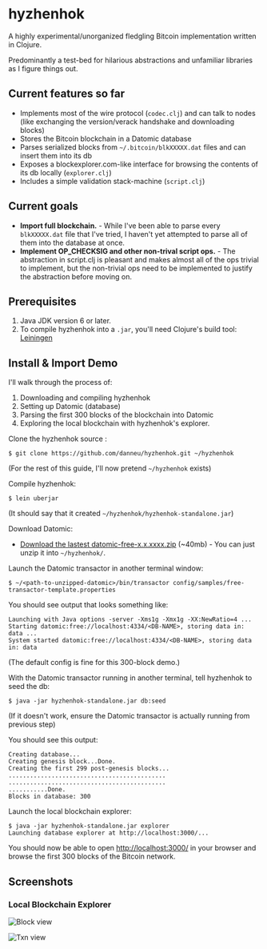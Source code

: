 # hyzhenhok

A highly experimental/unorganized fledgling Bitcoin implementation written in Clojure.

Predominantly a test-bed for hilarious abstractions and unfamiliar libraries as I figure things out.

## Current features so far

- Implements most of the wire protocol (`codec.clj`) and can talk to nodes (like exchanging the version/verack handshake and downloading blocks)
- Stores the Bitcoin blockchain in a Datomic database
- Parses serialized blocks from `~/.bitcoin/blkXXXXX.dat` files and can insert them into its db
- Exposes a blockexplorer.com-like interface for browsing the contents of its db locally (`explorer.clj`)
- Includes a simple validation stack-machine (`script.clj`)

## Current goals

- **Import full blockchain.** - While I've been able to parse every `blkXXXXX.dat` file that I've tried, I haven't yet attempted to parse all of them into the database at once.
- **Implement OP_CHECKSIG and other non-trival script ops.** - The abstraction in script.clj is pleasant and makes almost all of the ops trivial to implement, but the non-trivial ops need to be implemented to justify the abstraction before moving on.

## Prerequisites

1. Java JDK version 6 or later.
2. To compile hyzhenhok into a `.jar`, you'll need Clojure's build tool: [Leiningen](https://github.com/technomancy/leiningen)

## Install & Import Demo

I'll walk through the process of:

1. Downloading and compiling hyzhenhok
2. Setting up Datomic (database)
3. Parsing the first 300 blocks of the blockchain into Datomic
4. Exploring the local blockchain with hyzhenhok's explorer.

Clone the hyzhenhok source :

    $ git clone https://github.com/danneu/hyzhenhok.git ~/hyzhenhok

(For the rest of this guide, I'll now pretend `~/hyzhenhok` exists)

Compile hyzhenhok:

    $ lein uberjar

(It should say that it created `~/hyzhenhok/hyzhenhok-standalone.jar`)

Download Datomic:

- [Download the lastest datomic-free-x.x.xxxx.zip](https://my.datomic.com/downloads/free) (~40mb) - You can just unzip it into `~/hyzhenhok/`.

Launch the Datomic transactor in another terminal window:

    $ ~/<path-to-unzipped-datomic>/bin/transactor config/samples/free-transactor-template.properties

You should see output that looks something like:

    Launching with Java options -server -Xms1g -Xmx1g -XX:NewRatio=4 ...
    Starting datomic:free://localhost:4334/<DB-NAME>, storing data in: data ...
    System started datomic:free://localhost:4334/<DB-NAME>, storing data in: data

(The default config is fine for this 300-block demo.)

With the Datomic transactor running in another terminal, tell hyzhenhok to seed the db:

    $ java -jar hyzhenhok-standalone.jar db:seed

(If it doesn't work, ensure the Datomic transactor is actually running from previous step)

You should see this output:

    Creating database...
    Creating genesis block...Done.
    Creating the first 299 post-genesis blocks...
    ............................................
    ............................................
    ...........Done.
    Blocks in database: 300

Launch the local blockchain explorer:

    $ java -jar hyzhenhok-standalone.jar explorer
    Launching database explorer at http://localhost:3000/...

You should now be able to open [http://localhost:3000/](http://localhost:3000/) in your browser and browse the first 300 blocks of the Bitcoin network.

## Screenshots

### Local Blockchain Explorer

![Block view](http://i.imgur.com/LlzQrwZ.png)

![Txn view](http://i.imgur.com/w8gHSth.png)
